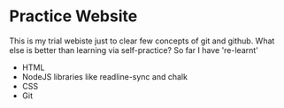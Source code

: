 # Practice Website

This is my trial webiste just to clear few concepts of git and github. What else is better than learning via self-practice?
So far I have 're-learnt' 

- HTML
- NodeJS libraries like readline-sync and chalk
- CSS
- Git